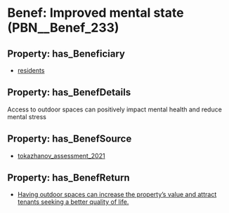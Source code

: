 # Benef: __Improved mental state__ (PBN__Benef_233)

## Property: has_Beneficiary

* [residents](../Stakeholder/PBN__Stakeholder_59)

## Property: has_BenefDetails

Access to outdoor spaces can positively impact mental health and reduce mental stress

## Property: has_BenefSource

* [tokazhanov_assessment_2021](../Article/PBN__Article_51)

## Property: has_BenefReturn

* [Having outdoor spaces can increase the property’s value and attract tenants seeking a better quality of life.](../BenefReturn/PBN__BenefReturn_244)

